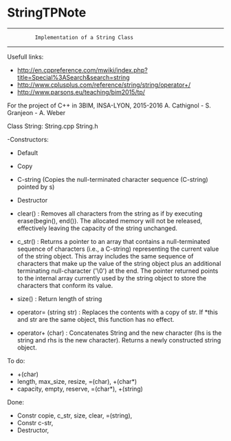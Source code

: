 # StringTPNote
---------------------------------------------------------------------
             Implementation of a String Class    
---------------------------------------------------------------------

Usefull links:

- http://en.cppreference.com/mwiki/index.php?title=Special%3ASearch&search=string
- http://www.cplusplus.com/reference/string/string/operator+/
- http://www.parsons.eu/teaching/bim2015/tp/

For the project of C++ in 3BIM, INSA-LYON, 2015-2016
A. Cathignol - S. Granjeon - A. Weber

Class String: String.cpp String.h

-Constructors:
  - Default
  - Copy
  - C-string (Copies the null-terminated character sequence (C-string) pointed by s)

- Destructor

- clear() : Removes all characters from the string as if by executing erase(begin(), end()). The allocated memory will not be released, effectively leaving the capacity of the string unchanged.
- c_str() : Returns a pointer to an array that contains a null-terminated sequence of characters (i.e., a C-string) representing the current value of the string object. This array includes the same sequence of characters that make up the value of the string object plus an additional terminating null-character ('\0') at the end. The pointer returned points to the internal array currently used by the string object to store the characters that conform its value.
- size() : Return length of string
- operator= (string str) : Replaces the contents with a copy of str. If *this and str are the same object, this function has no effect.
- operator+ (char) : Concatenates String and the new character (lhs is the string and rhs is the new character). Returns a newly constructed string object.

To do:
- +(char)
- length, max_size, resize, =(char), +(char*)
- capacity, empty, reserve, =(char*), +(string)

Done:
- Constr copie, c_str, size, clear, =(string), 
- Constr c-str,
- Destructor,
